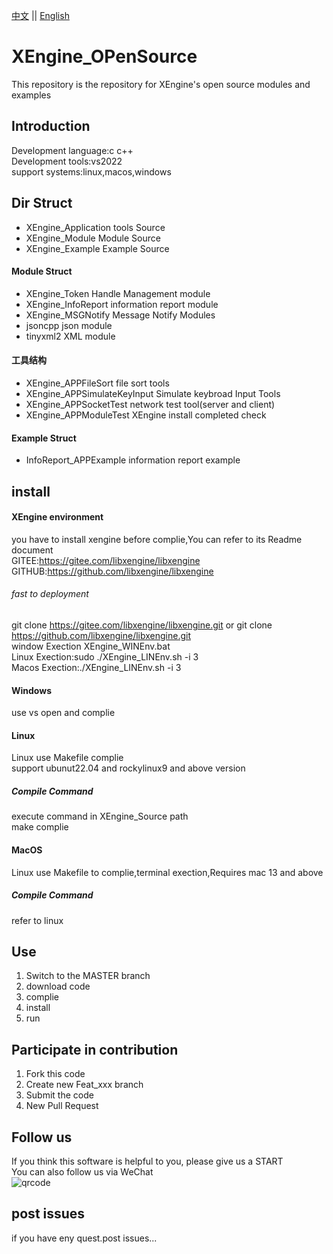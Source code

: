 [中文](README.md) ||  [English](README.en.md)  

# XEngine_OPenSource
This repository is the repository for XEngine's open source modules and examples  

## Introduction

Development language:c c++  
Development tools:vs2022  
support systems:linux,macos,windows

## Dir Struct

- XEngine_Application  tools Source  
- XEngine_Module       Module Source
- XEngine_Example      Example Source

#### Module Struct
- XEngine_Token       Handle Management module
- XEngine_InfoReport  information report module
- XEngine_MSGNotify   Message Notify Modules
- jsoncpp             json module
- tinyxml2            XML module

#### 工具结构
- XEngine_APPFileSort          file sort tools
- XEngine_APPSimulateKeyInput  Simulate keybroad Input Tools
- XEngine_APPSocketTest        network test tool(server and client)
- XEngine_APPModuleTest        XEngine install completed check

#### Example Struct
- InfoReport_APPExample   information report example

## install

#### XEngine environment

you have to install xengine before complie,You can refer to its Readme document  
GITEE:https://gitee.com/libxengine/libxengine  
GITHUB:https://github.com/libxengine/libxengine  

###### fast to deployment

git clone https://gitee.com/libxengine/libxengine.git or git clone https://github.com/libxengine/libxengine.git  
window Exection XEngine_WINEnv.bat  
Linux Exection:sudo ./XEngine_LINEnv.sh -i 3  
Macos Exection:./XEngine_LINEnv.sh -i 3  

#### Windows
use vs open and complie  

#### Linux
Linux use Makefile complie  
support ubunut22.04 and rockylinux9 and above version

##### Compile Command

execute command in XEngine_Source path   
make complie  

#### MacOS

Linux use Makefile to complie,terminal exection,Requires mac 13 and above 

##### Compile Command

refer to linux

## Use

1.  Switch to the MASTER branch
2.  download code
3.  complie
4.  install
5.  run

## Participate in contribution

1.  Fork this code
2.  Create new Feat_xxx branch
3.  Submit the code
4.  New Pull Request

## Follow us

If you think this software is helpful to you, please give us a START  
You can also follow us via WeChat  
![qrcode](https://www.xyry.org/qrcode.jpg)

## post issues

if you have eny quest.post issues...